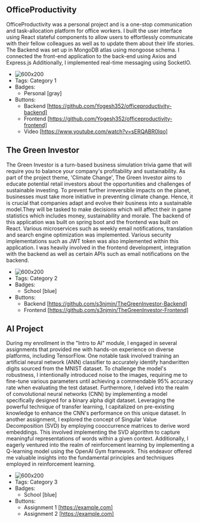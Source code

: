 ## OfficeProductivity
OfficeProductivity was a personal project and is a one-stop communication and task-allocation platform for office workers. I built the user interface using React stateful components to allow users to effortlessly communicate with their fellow colleagues as well as to update them about their life stories. The Backend was set up in MongoDB atlas using mongoose schema. I connected the front-end application to the back-end using Axios and Express.js Additionally, I implemented real-time messaging using SocketIO.
- ![600x200](/assets/OfficeProductivity.jpg)
- Tags: Category 1
- Badges:
  - Personal [gray]
- Buttons:
  - Backend [https://github.com/Yogesh352/officeproductivity-backend]
  - Frontend [https://github.com/Yogesh352/officeproductivity-frontend]
  - Video [https://www.youtube.com/watch?v=sERQABR0Iqo]

## The Green Investor
The Green Investor is a turn-based business simulation trivia game that will require you to balance your company's profitability and sustainability. As part of the project theme, 'Climate Change', The Green Investor aims to educate potential retail investors about the opportunities and challenges of sustainable investing. To prevent further irreversible impacts on the planet, businesses must take more initiative in preventing climate change. Hence, it is crucial that companies adapt and evolve their business into a sustainable model.They will be tasked to make decisions which will affect their in game statistics which includes money, sustainability and morale. The backend of this application was built on spring boot and the frontend was built on React. Various microservices such as weekly email notifications, translation and search engine optimization was implemented. Various security implementations such as JWT token was also implemented within this application. I was heavily involved in the frontend development, integration with the backend as well as certain APIs such as email notifications on the backend.
- ![600x200](/assets/GreenInvestor.jpg)
- Tags: Category 2
- Badges:
  - School [blue]
- Buttons:
  - Backend [https://github.com/s3njmin/TheGreenInvestor-Backend]
  - Frontend [https://github.com/s3njmin/TheGreenInvestor-Frontend]

## AI Project
During my enrollment in the "Intro to AI" module, I engaged in several assignments that provided me with hands-on experience on diverse platforms, including TensorFlow. One notable task involved training an artificial neural network (ANN) classifier to accurately identify handwritten digits sourced from the MNIST dataset. To challenge the model's robustness, I intentionally introduced noise to the images, requiring me to fine-tune various parameters until achieving a commendable 95% accuracy rate when evaluating the test dataset. Furthermore, I delved into the realm of convolutional neural networks (CNN) by implementing a model specifically designed for a binary alpha digit dataset. Leveraging the powerful technique of transfer learning, I capitalized on pre-existing knowledge to enhance the CNN's performance on this unique dataset. In another assignment, I explored the concept of Singular Value Decomposition (SVD) by employing cooccurrence matrices to derive word embeddings. This involved implementing the SVD algorithm to capture meaningful representations of words within a given context. Additionally, I eagerly ventured into the realm of reinforcement learning by implementing a Q-learning model using the OpenAI Gym framework. This endeavor offered me valuable insights into the fundamental principles and techniques employed in reinforcement learning.
- ![600x200](/Assets/AI.jpg)
- Tags: Category 3
- Badges:
  - School [blue]
- Buttons:
  - Assignment 1 [https://example.com]
  - Assignment 2   [https://example.com]